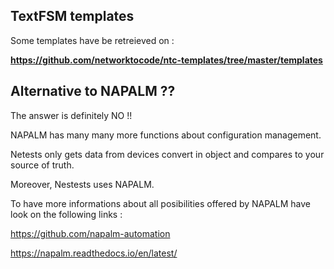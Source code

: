 ## TextFSM templates

Some templates have be retreieved on :

**https://github.com/networktocode/ntc-templates/tree/master/templates**


## Alternative to NAPALM ??

The answer is definitely NO !!

NAPALM has many many more functions about configuration management.

Netests only gets data from devices convert in object and compares to your source of truth.

Moreover, Nestests uses NAPALM.

To have more informations about all posibilities offered by NAPALM have look on the following links :

https://github.com/napalm-automation

https://napalm.readthedocs.io/en/latest/

